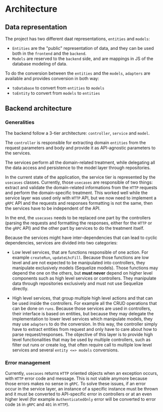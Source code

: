 # Architecture

## Data representation

The project has two different daat representations, `entities` and `models`:

- `Entities` are the "public" representation of data, and they can be used both in the `frontend` and the `backend`.
- `Models` are reserved to the `backend` side, and are mappings in JS of the database modeling of data.

To do the conversion between the `entities` and the `models`, `adapters` are available and provides conversion in both way:

- `toDatabase` to convert from `entities` to `models`
- `toEntity` to convert from `models` to `entities`

## Backend architecture

### Generalities

The backend follow a 3-tier architecture: `controller`, `service` and `model`.

The `controller` is responsible for extracting domain `entities` from the request parameters and body and provide it as API-agnostic parameters to the services.

The services perform all the domain-related treatment, while delegating all the data access and persistence to the model layer through repositories.

In the current state of the application, the service tier is represented by the `usecases` classes. Currently, those `usecases` are responsible of two things: extract and validate the domain-related informations from the `HTTP` requests and perform the domain-specific treatment. This worked well while the service layer was used only with `HTTP` API, but we now need to implement a `gRPC` API and the requests and responses formatting is not the same, then the services have to be independent of the API.

In the end, the `usecases` needs to be replaced one part by the controllers (parsing the requests and formatting the responses, either for the `HTTP` or the `gRPC` API) and the other part by services to do the treatment itself.

Because the services might have inter-dependencies that can lead to cyclic dependencies, services are divided into two categories: 

- Low level services, that are functions responsible of one action. For example `createRun`, `updateLhcFill`. Because those functions are low level and are not expected to be manipulated into controllers, they manipulate exclusively models (Sequelize models). Those functions may depend the one on the others, but **must never** depend on higher level components such as high level services or controllers. They manipulate data through repositories exclusively and must not use Sequelize directly.

- High level services, that group multiple high level actions and that can be used inside the controllers. For example all the CRUD operations that can be done on `runs`. Because those services are used in controllers, their interface is based on entities, but because they may delegate the implementation to lower level services which manipulate models, they may use `adapters` to do the conversion. In this way, the controller simply have to extract entities from request and only have to care about how to parse request/responses. The objective of this layer is to provide high level functionalities that may be used by multiple controllers, such as filter out runs or create log, that often require call to multiple low level services and several `entity <=> models` conversions.

### Error management

Currently, `usecases` returns `HTTP` oriented objects when an exception occurs, with `HTTP` error code and message. This is not viable anymore because those errors makes no sense in `gRPC`. To solve these issues, if an error occur in the service layer, an instance of a specific instance must be thrown and it must be converted to API-specific error in controllers or at an even higher level (for example `AuthenticatedOnly` error will be converted to error code `16` in `gRPC` and `401` in `HTTP`).
